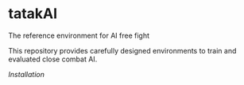 # tatakAI
The reference environment for AI free fight

This repository provides carefully designed environments to train and evaluated close combat AI.

_Installation_

